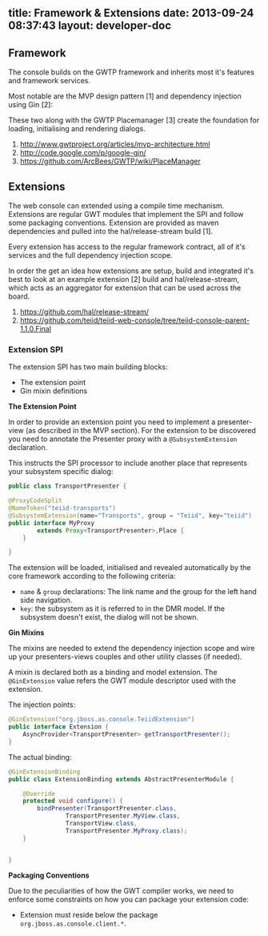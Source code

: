 title: Framework & Extensions
date: 2013-09-24 08:37:43
layout: developer-doc
---


## Framework

The console builds on the GWTP framework and inherits most it's features and framework services. 

Most notable are the MVP design pattern [1] and dependency injection using Gin [2]:
 
These two along with the GWTP Placemanager [3] create the foundation for loading, initialising and rendering dialogs. 

1. http://www.gwtproject.org/articles/mvp-architecture.html
2. http://code.google.com/p/google-gin/
3. https://github.com/ArcBees/GWTP/wiki/PlaceManager


## Extensions

The web console can extended using a compile time mechanism. Extensions are regular GWT modules that implement the SPI and follow some packaging conventions. Extension are provided as maven dependencies and pulled into the hal/release-stream build [1].

Every extension has access to the regular framework contract, all of it's services and the full dependency injection scope.

In order the get an idea how extensions are setup, build and integrated it's best to look at an example extension [2] build and hal/release-stream, which acts as an aggregator for extension that can be used across the board.

1. https://github.com/hal/release-stream/
2. https://github.com/teiid/teiid-web-console/tree/teiid-console-parent-1.1.0.Final

### Extension SPI

The extension SPI has two main building blocks: 

- The extension point
- Gin mixin definitions

**The Extension Point**

In order to provide an extension point you need to implement a presenter-view (as described in the MVP section). For the extension to be discovered you need to annotate the Presenter proxy with a ```@SubsystemExtension``` declaration. 

This instructs the SPI processor to include another place that represents your subsystem specific dialog:

``` java
public class TransportPresenter {

@ProxyCodeSplit
@NameToken("teiid-transports")
@SubsystemExtension(name="Transports", group = "Teiid", key="teiid")
public interface MyProxy 
		extends Proxy<TransportPresenter>,Place {
    }

}
```

The extension will be loaded, initialised and revealed automatically by the core framework according to the following criteria:

- ```name``` & ```group``` declarations: The link name and the group for the left hand side navigation.
- ```key```: the subsystem as it is referred to in the DMR model. If the subsystem doesn't exist, the dialog will not be shown.

**Gin Mixins**

The mixins are needed to extend the dependency injection scope and wire up your presenters-views couples and other utility classes (if needed).

A mixin is declared both as a binding and model extension. The ```@GinExtension``` value refers the GWT module descriptor used with the extension.

The injection points:

```java
@GinExtension("org.jboss.as.console.TeiidExtension")
public interface Extension {
    AsyncProvider<TransportPresenter> getTransportPresenter();
}
```

The actual binding:

```java
@GinExtensionBinding
public class ExtensionBinding extends AbstractPresenterModule {

    @Override
    protected void configure() {
        bindPresenter(TransportPresenter.class,
        		TransportPresenter.MyView.class,
                TransportView.class,
                TransportPresenter.MyProxy.class);                        
    }


}
```

**Packaging Conventions**

Due to the peculiarities of how the GWT compiler works, we need to enforce some constraints on how you can package your extension code:

- Extension must reside below the package ```org.jboss.as.console.client.*```. 

